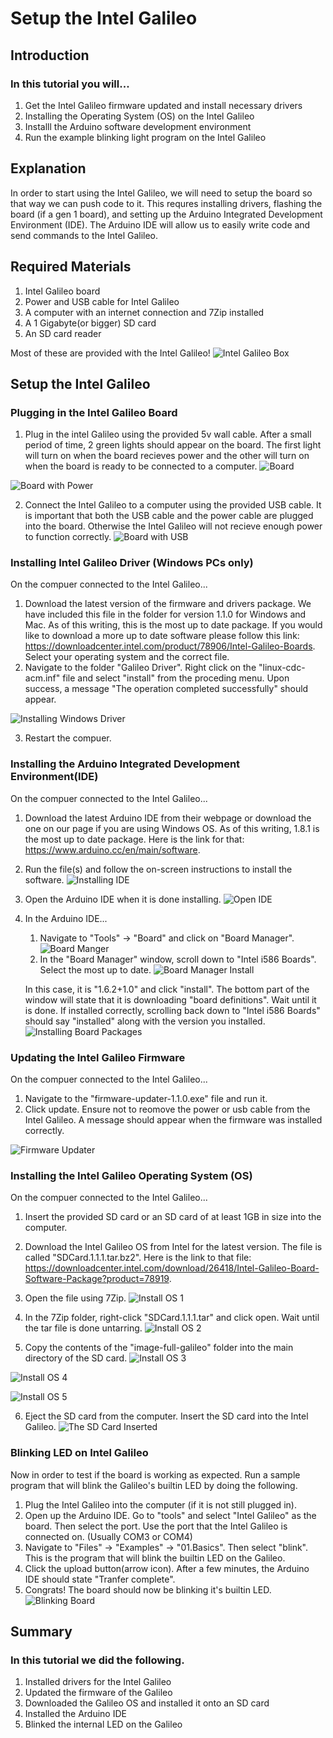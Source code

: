 # Setup the Intel Galileo

## Introduction

### In this tutorial you will...
  1. Get the Intel Galileo firmware updated and install necessary drivers
  2. Installing the Operating System (OS) on the Intel Galileo
  3. Installl the Arduino software development environment
  4. Run the example blinking light program on the Intel Galileo
  
## Explanation
 
 In order to start using the Intel Galileo, we will need to setup the board so that way we can push code to it. This requres
 installing drivers, flashing the board (if a gen 1 board), and setting up the Arduino Integrated Development Environment (IDE).
 The Arduino IDE will allow us to easily write code and send commands to the Intel Galileo. 
 
## Required Materials
 
 1. Intel Galileo board
 2. Power and USB cable for Intel Galileo
 3. A computer with an internet connection and 7Zip installed
 4. A 1 Gigabyte(or bigger) SD card 
 5. An SD card reader
 
 Most of these are provided  with the Intel Galileo!
 ![Intel Galileo Box](https://cloud.githubusercontent.com/assets/22579849/23934041/bc8bddde-08ff-11e7-81dc-2a321b0c9131.jpg)
 
## Setup the Intel Galileo

### Plugging in the Intel Galileo Board
 1. Plug in the intel Galileo using the provided 5v wall cable. After a small period of time, 2 green lights should appear on the board. The first light will turn on when the board recieves power and the other will turn on when the board is ready to be connected to a computer. ![Board](https://cloud.githubusercontent.com/assets/22579849/23934042/bc8f6256-08ff-11e7-8b69-21833941d653.jpg)
 
 ![Board with Power](https://cloud.githubusercontent.com/assets/22579849/23934043/bc8ffe3c-08ff-11e7-877b-aecc007f479a.jpg)
 
 
 2. Connect the Intel Galileo to a computer using the provided USB cable. It is important that both the USB cable and the power cable are plugged into the board. Otherwise the Intel Galileo will not recieve enough power to function correctly. ![Board with USB](https://cloud.githubusercontent.com/assets/22579849/23934690/46f3521e-0904-11e7-9bff-81b326ae6e5b.jpg)

### Installing Intel Galileo Driver (Windows PCs only)

On the compuer connected to the Intel Galileo...
 1. Download the latest version of the firmware and drivers package. We have included this file in the folder for version 1.1.0 for Windows and Mac. As of this writing, this is the most up to date package. If you would like to download a more up to date software please follow this link: https://downloadcenter.intel.com/product/78906/Intel-Galileo-Boards. Select your operating system and the correct file.
 2. Navigate to the folder "Galileo Driver". Right click on the "linux-cdc-acm.inf" file and select "install" from the proceding menu. Upon success, a message "The operation completed successfully" should appear.
 
 
![Installing Windows Driver](https://cloud.githubusercontent.com/assets/22579849/23929965/9145b500-08e6-11e7-950e-1ef34fe9a166.PNG)

 3. Restart the compuer.
 
### Installing the Arduino Integrated Development Environment(IDE)
On the compuer connected to the Intel Galileo...
 1. Download the latest Arduino IDE from their webpage or download the one on our page if you are using Windows OS. As of this writing, 1.8.1 is the most up to date package. Here is the link for that: https://www.arduino.cc/en/main/software.
 2. Run the file(s) and follow the on-screen instructions to install the software. ![Installing IDE](https://cloud.githubusercontent.com/assets/22579849/23933961/4479c838-08ff-11e7-83bb-9f3648866a9d.PNG)
 3. Open the Arduino IDE when it is done installing. ![Open IDE](https://cloud.githubusercontent.com/assets/22579849/23933974/52b7030c-08ff-11e7-945e-995b8be870ee.PNG)
 4. In the Arduino IDE...
    1. Navigate to "Tools" -> "Board" and click on "Board Manager". ![Board Manger](https://cloud.githubusercontent.com/assets/22579849/23933978/571fd22a-08ff-11e7-94d3-0eb442fe7cf8.PNG)
    2. In the "Board Manager" window, scroll down to "Intel i586 Boards". Select the most up to date. ![Board Manager Install](https://cloud.githubusercontent.com/assets/22579849/23933980/5a9fe11a-08ff-11e7-9cbe-33adc1fa881a.PNG)
    
    In this case, it is "1.6.2+1.0" and click "install". The bottom part of the window will state that it is downloading "board definitions". Wait until it is done. If installed correctly, scrolling back down to "Intel i586 Boards" should say "installed" along with the version you installed. ![Installing Board Packages](https://cloud.githubusercontent.com/assets/22579849/23933982/5d3d7658-08ff-11e7-9e2e-2c25edc7d846.PNG)

### Updating the Intel Galileo Firmware
On the compuer connected to the Intel Galileo...
 1. Navigate to the "firmware-updater-1.1.0.exe" file and run it.
 2. Click update. Ensure not to reomove the power or usb cable from the Intel Galileo. A message should appear when the firmware was installed correctly.
 
 ![Firmware Updater](https://cloud.githubusercontent.com/assets/22579849/23933989/62bd1b60-08ff-11e7-9316-3652e0de7eb5.PNG)
 
### Installing the Intel Galileo Operating System (OS)
On the compuer connected to the Intel Galileo...
 1. Insert the provided SD card or an SD card of at least 1GB in size into the computer.
 2. Download the Intel Galileo OS from Intel for the latest version. The file is called "SDCard.1.1.1.tar.bz2". Here is the link to that file: https://downloadcenter.intel.com/download/26418/Intel-Galileo-Board-Software-Package?product=78919.
 
 
 3. Open the file using 7Zip. ![Install OS 1](https://cloud.githubusercontent.com/assets/22579849/23933990/66ae2d7c-08ff-11e7-9f03-5bb4dd39c9bb.PNG)
 
 
 4. In the 7Zip folder, right-click "SDCard.1.1.1.tar" and click open. Wait until the tar file is done untarring. ![Install OS 2](https://cloud.githubusercontent.com/assets/22579849/23933991/6af04e6a-08ff-11e7-9ec3-6942b4a41c8e.PNG)
 
 
 5. Copy the contents of the "image-full-galileo" folder into the main directory of the SD card. ![Install OS 3](https://cloud.githubusercontent.com/assets/22579849/23933992/6e818ed6-08ff-11e7-87be-f388a6b19d9e.PNG)
 
![Install OS 4](https://cloud.githubusercontent.com/assets/22579849/23933995/733a9d1e-08ff-11e7-9349-07fa7f92ad2f.PNG)
 
![Install OS 5](https://cloud.githubusercontent.com/assets/22579849/23934003/78049552-08ff-11e7-9fe6-73a8e52e0400.PNG)


 6. Eject the SD card from the computer. Insert the SD card into the Intel Galileo. ![The SD Card Inserted](https://cloud.githubusercontent.com/assets/22579849/23934047/bca52758-08ff-11e7-881d-0a64d0e1df3e.jpg)
 
### Blinking LED on Intel Galileo
Now in order to test if the board is working as expected. Run a sample program that will blink the Galileo's builtin LED by doing the following.
1. Plug the Intel Galileo into the computer (if it is not still plugged in).
2. Open up the Arduino IDE. Go to "tools" and select "Intel Galileo" as the board. Then select the port. Use the port that the Intel Galileo is connected on. (Usually COM3 or COM4)
3. Navigate to "Files" -> "Examples" -> "01.Basics". Then select "blink". This is the program that will blink the builtin LED on the Galileo.
4. Click the upload button(arrow icon). After a few minutes, the Arduino IDE should state "Tranfer complete".
5. Congrats! The board should now be blinking it's builtin LED.
![Blinking Board](https://cloud.githubusercontent.com/assets/22579849/23934046/bca24100-08ff-11e7-86d8-b1427c3bc9ac.jpg)

## Summary
 
### In this tutorial we did the following.
 
  1. Installed drivers for the Intel Galileo
  2. Updated the firmware of the Galileo
  3. Downloaded the Galileo OS and installed it onto an SD card
  4. Installed the Arduino IDE
  5. Blinked the internal LED on the Galileo
